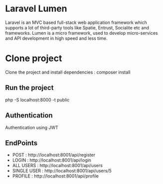 # Laravel Lumen 
Laravel is an MVC based full-stack web application framework which supports a lot of third-party tools like Spatie, Entrust, Socialite etc and frameworks. Lumen is a micro framework, used to develop micro-services and API development in high speed and less time.

# Clone project
Clone the project and install dependencies : composer install

## Run the project
php -S localhost:8000 -t public

## Authentication
Authentication using JWT

## EndPoints
- POST        : http://localhost:8001/api/register
- LOGIN       : http://localhost:8001/api/login
- ALL USERS   : http://localhost:8001/api/users
- SINGLE USER : http://localhost:8001/api/users/5
- PROFILE     : http://localhost:8001/api/profile


